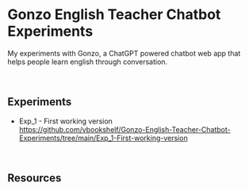 # Gonzo English Teacher Chatbot Experiments
My experiments with Gonzo, a ChatGPT powered chatbot web app that helps people learn english through conversation.

<br>

## Experiments
- Exp_1 - First working version<br>
https://github.com/vbookshelf/Gonzo-English-Teacher-Chatbot-Experiments/tree/main/Exp_1-First-working-version

<br>

## Resources
